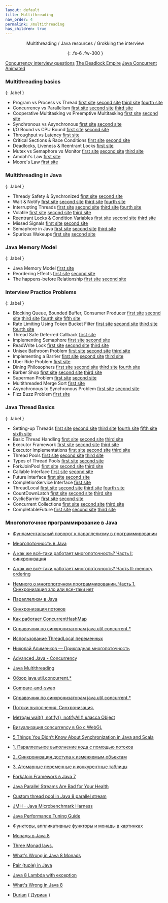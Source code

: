 ```yaml
---
layout: default
title: Multithreading
nav_order: 4
permalink: /multithreading
has_children: true
---
```

<div align="center" markdown="1">
Multithreading / Java resources / Grokking the interview

{: .fs-6 .fw-300 }
</div>

[Concurrency interview questions](https://github.com/enhorse/java-interview/blob/master/concurrency.md)
[The Deadlock Empire](https://deadlockempire.github.io/)
[Java Concurrent Animated](http://www.jconcurrent.com/)
  
### Multithreading basics
{: .label }
*  Program vs Process vs Thread  [first site](https://neharustagiblog.wordpress.com/2014/09/26/program-vs-process-vs-thread-vs-task/) [second site](https://learnc.info/c/processes_and_threads.html) [third site](https://coderoad.ru/200469/%D0%92-%D1%87%D0%B5%D0%BC-%D1%80%D0%B0%D0%B7%D0%BD%D0%B8%D1%86%D0%B0-%D0%BC%D0%B5%D0%B6%D0%B4%D1%83-%D0%BF%D1%80%D0%BE%D1%86%D0%B5%D1%81%D1%81%D0%BE%D0%BC-%D0%B8-%D0%BF%D0%BE%D1%82%D0%BE%D0%BA%D0%BE%D0%BC) [fourth site](https://habr.com/ru/post/40275/)
*  Concurrency vs Parallelism  [first site](https://habr.com/ru/company/piter/blog/274569/) [second site](http://tutorials.jenkov.com/java-concurrency/concurrency-vs-parallelism.html) [third site](https://learnc.info/c/processes_and_threads.html)
*  Cooperative Multitasking vs Preemptive Multitasking [first site](https://ru.qaz.wiki/wiki/Cooperative_multitasking) [second site](https://ru.qaz.wiki/wiki/Preemption_(computing))
*  Synchronous vs Asynchronous [first site](https://itsobes.ru/JavaSobes/chem-sinkhronnyi-server-otlichaetsia-ot-asinkhronnogo/) [second site](https://coderoad.ru/5385407/%D0%92-%D1%87%D0%B5%D0%BC-%D1%80%D0%B0%D0%B7%D0%BD%D0%B8%D1%86%D0%B0-%D0%BC%D0%B5%D0%B6%D0%B4%D1%83-Jetty-%D0%B8-Netty)
*  I/O Bound vs CPU Bound [first site](https://coderoad.ru/868568/%D0%A7%D1%82%D0%BE-%D0%BE%D0%B7%D0%BD%D0%B0%D1%87%D0%B0%D1%8E%D1%82-%D1%82%D0%B5%D1%80%D0%BC%D0%B8%D0%BD%D1%8B-%D1%81%D0%B2%D1%8F%D0%B7%D0%B0%D0%BD%D0%BD%D1%8B%D0%B5-CPU-bound-%D0%B8-I-O) [second site](https://stackoverflow.com/questions/868568/what-do-the-terms-cpu-bound-and-i-o-bound-mean)
*  Throughput vs Latency  [first site](https://dzone.com/articles/what-latency-throughput-and)
*  Critical Sections & Race Conditions  [first site](https://ru.wikipedia.org/wiki/%D0%9A%D1%80%D0%B8%D1%82%D0%B8%D1%87%D0%B5%D1%81%D0%BA%D0%B0%D1%8F_%D1%81%D0%B5%D0%BA%D1%86%D0%B8%D1%8F) [second site](https://github.com/merry75/educative.io_courses/blob/master/Java%20Multithreading%20for%20Senior%20Engineering%20Interviews%20-%20Learn%20Interactively/8_Critical_Sections___Race_Conditions.pdf)
*  Deadlocks, Liveness & Reentrant Locks  [first site](https://www.baeldung.com/java-deadlock-livelock)
*  Mutex vs Semaphore vs Monitor   [first site](https://javarush.ru/groups/posts/2174-v-chem-raznica-mezhdu-mjhjuteksom-monitorom-i-semaforom) [second site](https://github.com/merry75/educative.io_courses/blob/master/Java%20Multithreading%20for%20Senior%20Engineering%20Interviews%20-%20Learn%20Interactively/10_Mutex_vs_Semaphore.pdf) [third site](https://github.com/merry75/educative.io_courses/blob/master/Java%20Multithreading%20for%20Senior%20Engineering%20Interviews%20-%20Learn%20Interactively/11_Mutex_vs_Monitor.pdf)
*  Amdahl's Law  [first site](https://uk.wikipedia.org/wiki/%D0%97%D0%B0%D0%BA%D0%BE%D0%BD_%D0%90%D0%BC%D0%B4%D0%B0%D0%BB%D0%B0)
*  Moore's Law  [first site](https://uk.wikipedia.org/wiki/%D0%97%D0%B0%D0%BA%D0%BE%D0%BD_%D0%9C%D1%83%D1%80%D0%B0)

### Multithreading in Java
{: .label }
*  Thready Safety & Synchronized  [first site](https://javarush.ru/groups/posts/1055-sinkhronizacija-potokov-blokirovka-obhhekta-i-blokirovka-klassa) [second site](https://github.com/merry75/educative.io_courses/blob/master/Java%20Multithreading%20for%20Senior%20Engineering%20Interviews%20-%20Learn%20Interactively/16_Thready_Safety___Synchronized.pdf)
*  Wait & Notify  [first site](https://javarush.ru/quests/lectures/questmultithreading.level01.lecture06) [second site](https://coderoad.ru/2536692/%D0%9F%D1%80%D0%BE%D1%81%D1%82%D0%BE%D0%B9-%D1%81%D1%86%D0%B5%D0%BD%D0%B0%D1%80%D0%B8%D0%B9-%D1%81-%D0%B8%D1%81%D0%BF%D0%BE%D0%BB%D1%8C%D0%B7%D0%BE%D0%B2%D0%B0%D0%BD%D0%B8%D0%B5%D0%BC-wait-%D0%B8-notify-%D0%B2-java) [third site]() [fourth site]()
*  Interrupting Threads  [first site](https://javarush.ru/quests/lectures/questmultithreading.level05.lecture06) [second site](https://www.ibm.com/developerworks/ru/library/j-jtp05236/index.html) [third site](https://coderoad.ru/20527893/Java-Thread-stop-%D0%BF%D1%80%D0%BE%D1%82%D0%B8%D0%B2-Thread-interrupt) [fourth site](https://habr.com/ru/post/133413/)
*  Volatile  [first site](https://javarush.ru/groups/posts/1998-upravlenie-potokami-metodih-volatile-i-yield) [second site](https://javarush.ru/quests/lectures/questmultithreading.level06.lecture04) [third site](https://www.ibm.com/developerworks/ru/library/j-5things15/index.html)
*  Reentrant Locks & Condition Variables  [first site](https://metanit.com/java/tutorial/8.10.php) [second site](http://java-online.ru/concurrent-locks.xhtml) [third site](https://stackoverflow.com/questions/33229932/reeantrantlock-and-condition-variable)
*  Missed Signals  [first site](https://stackoverflow.com/questions/19509209/what-is-missed-signal-in-java-how-calling-notify-be-missed-by-the-waiting-thr/19509301) [second site](https://github.com/merry75/educative.io_courses/blob/master/Java%20Multithreading%20for%20Senior%20Engineering%20Interviews%20-%20Learn%20Interactively/21_Missed_Signals.pdf)
*  Semaphore in Java  [first site](https://habr.com/ru/post/261273/) [second site](https://pro-java.ru/parallelizm-v-java/klass-semaphore-primery-realizacii-koda-v-java/) [third site](https://www.codeflow.site/ru/article/java__java-semaphore-examples)
*  Spurious Wakeups  [first site](https://coderoad.ru/2540984/%D0%9F%D0%BE%D1%87%D0%B5%D0%BC%D1%83-%D0%BF%D0%BE%D1%82%D0%BE%D0%BA%D0%B8-%D1%81%D0%BF%D0%BE%D0%BD%D1%82%D0%B0%D0%BD%D0%BD%D0%BE-%D0%BF%D1%80%D0%BE%D0%B1%D1%83%D0%B6%D0%B4%D0%B0%D1%8E%D1%82%D1%81%D1%8F-%D0%BE%D1%82-wait) [second site](https://stackoverflow.com/questions/1050592/do-spurious-wakeups-in-java-actually-happen)

### Java Memory Model
{: .label }
*  Java Memory Model  [first site](https://habr.com/ru/post/440590/)
*  Reordering Effects  [first site](https://habr.com/ru/post/133981/) [second site](https://coderoad.ru/52648800/%D0%9A%D0%B0%D0%BA-%D0%BF%D1%80%D0%BE%D0%B4%D0%B5%D0%BC%D0%BE%D0%BD%D1%81%D1%82%D1%80%D0%B8%D1%80%D0%BE%D0%B2%D0%B0%D1%82%D1%8C-%D0%BF%D1%80%D0%BE%D0%B1%D0%BB%D0%B5%D0%BC%D1%8B-%D1%81-%D0%BF%D0%B5%D1%80%D0%B5%D1%83%D0%BF%D0%BE%D1%80%D1%8F%D0%B4%D0%BE%D1%87%D0%B5%D0%BD%D0%B8%D0%B5%D0%BC-%D0%B8%D0%BD%D1%81%D1%82%D1%80%D1%83%D0%BA%D1%86%D0%B8%D0%B9-Java)
*  The happens-before Relationship  [first site](https://ru.stackoverflow.com/questions/547859/java-memory-model-%D0%B8-happens-before) [second site](https://github.com/merry75/educative.io_courses/blob/master/Java%20Multithreading%20for%20Senior%20Engineering%20Interviews%20-%20Learn%20Interactively/27_The_happens_before_Relationship.pdf)

### Interview Practice Problems
{: .label }
*  Blocking Queue, Bounded Buffer, Consumer Producer  [first site](https://uk.wikipedia.org/wiki/%D0%97%D0%B0%D0%B4%D0%B0%D1%87%D0%B0_%D0%BF%D0%BE%D1%81%D1%82%D0%B0%D1%87%D0%B0%D0%BB%D1%8C%D0%BD%D0%B8%D0%BA%D0%B0-%D1%81%D0%BF%D0%BE%D0%B6%D0%B8%D0%B2%D0%B0%D1%87%D0%B0) [second site](https://javarush.ru/groups/posts/1133-primer-synchronousqueue-v-java---reshenie-zadachi-proizvoditeljh-potrebiteljh) [third site](https://github.com/merry75/educative.io_courses/blob/master/Java%20Multithreading%20for%20Senior%20Engineering%20Interviews%20-%20Learn%20Interactively/28_Blocking_Queue___Bounded_Buffer___Consumer_Producer.pdf) [fourth site](https://github.com/merry75/educative.io_courses/blob/master/Java%20Multithreading%20for%20Senior%20Engineering%20Interviews%20-%20Learn%20Interactively/29_____continued.pdf) [fifth site](https://github.com/merry75/educative.io_courses/blob/master/Java%20Multithreading%20for%20Senior%20Engineering%20Interviews%20-%20Learn%20Interactively/30_____continued.pdf)
*  Rate Limiting Using Token Bucket Filter  [first site](https://linkmeup.gitbook.io/sdsm/15.-qos/7.-ogranichenie-skorosti/4-mekhanizmy-leaky-bucket-i-token-bucket/1-algoritm-token-bucket) [second site](https://habr.com/ru/post/448438/) [third site](https://github.com/merry75/educative.io_courses/blob/master/Java%20Multithreading%20for%20Senior%20Engineering%20Interviews%20-%20Learn%20Interactively/31_Rate_Limiting_Using_Token_Bucket_Filter.pdf) [fourth site](https://github.com/merry75/educative.io_courses/blob/master/Java%20Multithreading%20for%20Senior%20Engineering%20Interviews%20-%20Learn%20Interactively/32_____continued.pdf)
*  Thread Safe Deferred Callback  [first site](https://github.com/merry75/educative.io_courses/blob/master/Java%20Multithreading%20for%20Senior%20Engineering%20Interviews%20-%20Learn%20Interactively/33_Thread_Safe_Deferred_Callback.pdf)
*  Implementing Semaphore  [first site](https://stackoverflow.com/questions/33766797/how-to-implement-a-semaphore) [second site](https://github.com/merry75/educative.io_courses/blob/master/Java%20Multithreading%20for%20Senior%20Engineering%20Interviews%20-%20Learn%20Interactively/34_Implementing_Semaphore.pdf)
*  ReadWrite Lock  [first site](https://coderlessons.com/tutorials/java-tekhnologii/izuchite-java-parallelizm/parallelizm-java-interfeis-readwritelock) [second site](https://dou.ua/lenta/articles/clh-lock/) [third site](https://github.com/merry75/educative.io_courses/blob/master/Java%20Multithreading%20for%20Senior%20Engineering%20Interviews%20-%20Learn%20Interactively/35_ReadWrite_Lock.pdf)
*  Unisex Bathroom Problem  [first site](https://stackoverflow.com/questions/11135207/java-unisex-bathroom/11139167) [second site](https://coderoad.ru/11135207/Java-%D1%83%D0%BD%D0%B8%D1%81%D0%B5%D0%BA%D1%81-%D0%B2%D0%B0%D0%BD%D0%BD%D0%B0%D1%8F-%D0%BA%D0%BE%D0%BC%D0%BD%D0%B0%D1%82%D0%B0) [third site](https://github.com/merry75/educative.io_courses/blob/master/Java%20Multithreading%20for%20Senior%20Engineering%20Interviews%20-%20Learn%20Interactively/36_Unisex_Bathroom_Problem.pdf)
*  Implementing a Barrier  [first site](https://pro-java.ru/parallelizm-v-java/klass-cyclicbarrier-primery-realizacii-koda-v-java/) [second site](https://www.codeflow.site/ru/article/java-cyclic-barrier) [third site](https://github.com/merry75/educative.io_courses/blob/master/Java%20Multithreading%20for%20Senior%20Engineering%20Interviews%20-%20Learn%20Interactively/37_Implementing_a_Barrier.pdf)
*  Uber Ride Problem  [first site](https://github.com/merry75/educative.io_courses/blob/master/Java%20Multithreading%20for%20Senior%20Engineering%20Interviews%20-%20Learn%20Interactively/38_Uber_Ride_Problem.pdf)
*  Dining Philosophers  [first site](https://uk.wikipedia.org/wiki/%D0%97%D0%B0%D0%B4%D0%B0%D1%87%D0%B0_%D1%84%D1%96%D0%BB%D0%BE%D1%81%D0%BE%D1%84%D1%96%D0%B2,_%D1%89%D0%BE_%D0%BE%D0%B1%D1%96%D0%B4%D0%B0%D1%8E%D1%82%D1%8C) [second site](https://medium.com/@chekmenev/%D0%B7%D0%B0%D0%B4%D0%B0%D1%87%D0%B0-%D0%BE%D0%B1%D0%B5%D0%B4%D0%B0%D1%8E%D1%89%D0%B8%D1%85-%D1%84%D0%B8%D0%BB%D0%BE%D1%81%D0%BE%D1%84%D0%BE%D0%B2-ac6644ca83b2) [third site](http://is.ifmo.ru/download/phil.pdf) [fourth site](https://github.com/merry75/educative.io_courses/blob/master/Java%20Multithreading%20for%20Senior%20Engineering%20Interviews%20-%20Learn%20Interactively/39_Dining_Philosophers.pdf)
*  Barber Shop  [first site](https://ichi.pro/ru/potoki-java-problema-spasego-parikmahera-26690334138382) [second site](https://ru.wikipedia.org/wiki/%D0%9F%D1%80%D0%BE%D0%B1%D0%BB%D0%B5%D0%BC%D0%B0_%D1%81%D0%BF%D1%8F%D1%89%D0%B5%D0%B3%D0%BE_%D0%BF%D0%B0%D1%80%D0%B8%D0%BA%D0%BC%D0%B0%D1%85%D0%B5%D1%80%D0%B0) [third site](https://github.com/merry75/educative.io_courses/blob/master/Java%20Multithreading%20for%20Senior%20Engineering%20Interviews%20-%20Learn%20Interactively/40_Barber_Shop.pdf)
*  Superman Problem  [first site](https://github.com/merry75/educative.io_courses/blob/master/Java%20Multithreading%20for%20Senior%20Engineering%20Interviews%20-%20Learn%20Interactively/41_Superman_Problem.pdf) [second site](https://github.com/merry75/educative.io_courses/blob/master/Java%20Multithreading%20for%20Senior%20Engineering%20Interviews%20-%20Learn%20Interactively/42_____continued.pdf)
*  Multithreaded Merge Sort  [first site](https://github.com/merry75/educative.io_courses/blob/master/Java%20Multithreading%20for%20Senior%20Engineering%20Interviews%20-%20Learn%20Interactively/43_Multithreaded_Merge_Sort.pdf)
*  Asynchronous to Synchronous Problem  [first site](https://www.geeksforgeeks.org/asynchronous-synchronous-callbacks-java/) [second site](https://github.com/merry75/educative.io_courses/blob/master/Java%20Multithreading%20for%20Senior%20Engineering%20Interviews%20-%20Learn%20Interactively/44_Asynchronous_to_Synchronous_Problem.pdf)
*  Fizz Buzz Problem [first site](https://github.com/merry75/educative.io_courses/blob/master/Java%20Multithreading%20for%20Senior%20Engineering%20Interviews%20-%20Learn%20Interactively/50_Fizz_Buzz_Problem.pdf)

### Java Thread Basics
{: .label }
*  Setting-up Threads  [first site](https://javarush.ru/groups/posts/2047-threadom-java-ne-isportishjh--chastjh-i---potoki) [second site](http://tutorials.jenkov.com/java-concurrency/creating-and-starting-threads.html) [third site](https://dzone.com/articles/java-thread-tutorial-creating-threads-and-multithr) [fourth site](https://javarush.ru/groups/posts/2048-threadom-java-ne-isportishjh--chastjh-ii---sinkhronizacija) [fifth site](https://javarush.ru/groups/posts/2065-threadom-java-ne-isportishjh--chastjh-iv---callable-future-i-druzjhja) [sixth site](https://javarush.ru/groups/posts/2111-threadom-java-ne-isportishjh--chastjh-vi---k-barjheru)
*  Basic Thread Handling  [first site](http://java-online.ru/java-thread.xhtml) [second site](https://dataart.ua/articles/mnogopotochnost-v-java-lekfiya-4-puly-potokov/) [third site](https://stackoverflow.com/questions/6546193/how-to-catch-an-exception-from-a-thread)
*  Executor Framework  [first site](http://java-online.ru/concurrent-executor.xhtml) [second site](https://medium.com/nuances-of-programming/%D1%84%D1%80%D0%B5%D0%B9%D0%BC%D0%B2%D0%BE%D1%80%D0%BA-executor-%D0%B2-java-d5d4c68ccc55) [third site](https://habr.com/ru/post/260953/)
*  Executor Implementations  [first site](https://javarush.ru/quests/lectures/questmultithreading.level08.lecture09) [second site](https://javarush.ru/groups/posts/2078-threadom-java-ne-isportishjh--chastjh-v---executor-threadpool-fork-join-pool) [third site](https://habr.com/ru/sandbox/114046/)
*  Thread Pools  [first site](https://habr.com/ru/post/326146/) [second site](https://www.codeflow.site/ru/article/thread-pool-java-and-guava) [third site](https://coderoad.ru/10360974/%D0%A7%D1%82%D0%BE-%D0%B8%D0%BC%D0%B5%D0%BD%D0%BD%D0%BE-%D0%B4%D0%B5%D0%BB%D0%B0%D0%B5%D1%82-%D0%BF%D1%83%D0%BB-%D0%BF%D0%BE%D1%82%D0%BE%D0%BA%D0%BE%D0%B2-%D0%B2-Java)
*  Types of Thread Pools  [first site](https://www.baeldung.com/thread-pool-java-and-guava) [second site](https://stackoverflow.com/questions/17186206/types-of-thread-pools-in-java)
*  ForkJoinPool [first site](https://habr.com/ru/post/128985/) [second site](https://javarush.ru/groups/posts/2078-threadom-java-ne-isportishjh--chastjh-v---executor-threadpool-fork-join-pool) [third site](https://www.youtube.com/watch?v=t0dGLFtRR9c)
*  Callable Interface  [first site](https://javadevblog.com/java-callable-kratkoe-opisanie-i-primer-ispol-zovaniya.html) [second site](https://coderoad.ru/30976946/%D0%B2-%D1%87%D0%B5%D0%BC-%D0%BF%D1%80%D0%B5%D0%B8%D0%BC%D1%83%D1%89%D0%B5%D1%81%D1%82%D0%B2%D0%BE-%D0%B8%D1%81%D0%BF%D0%BE%D0%BB%D1%8C%D0%B7%D0%BE%D0%B2%D0%B0%D0%BD%D0%B8%D1%8F-FutureTask-%D0%BF%D0%B5%D1%80%D0%B5%D0%B4-Callable)
*  Future Interface  [first site](https://pro-java.ru/java-dlya-opytnyx/interfejsy-callable-i-future-v-java/) [second site](http://java-online.ru/concurrent-callable.xhtml)
*  CompletionService Interface  [first site](https://coderoad.ru/11872520/ExecutorCompletionService-%D0%97%D0%B0%D1%87%D0%B5%D0%BC-%D0%BD%D1%83%D0%B6%D0%B5%D0%BD-%D0%BE%D0%B4%D0%B8%D0%BD-%D0%B5%D1%81%D0%BB%D0%B8-%D1%83-%D0%BD%D0%B0%D1%81-%D0%B5%D1%81%D1%82%D1%8C-invokeAll)
*  ThreadLocal  [first site](https://articles.javatalks.ru/articles/17) [second site]() [third site]() [fourth site]()
*  CountDownLatch  [first site](https://coderoad.ru/17827022/%D0%9A%D0%B0%D0%BA-CountDownLatch-%D0%B8%D1%81%D0%BF%D0%BE%D0%BB%D1%8C%D0%B7%D1%83%D0%B5%D1%82%D1%81%D1%8F-%D0%B2-Java-%D0%BC%D0%BD%D0%BE%D0%B3%D0%BE%D0%BF%D0%BE%D1%82%D0%BE%D1%87%D0%BD%D0%BE%D1%81%D1%82%D0%B8) [second site](https://www.codeflow.site/ru/article/java-countdown-latch) [third site](https://pro-java.ru/parallelizm-v-java/klass-countdownlatch-primery-realizacii-koda-v-java/)
*  CyclicBarrier  [first site](https://javanerd.ru/%D0%BE%D1%81%D0%BD%D0%BE%D0%B2%D1%8B-java/%D0%BC%D0%BD%D0%BE%D0%B3%D0%BE%D0%BF%D0%BE%D1%82%D0%BE%D1%87%D0%BD%D0%BE%D1%81%D1%82%D1%8C-%D0%BA%D0%BB%D0%B0%D1%81%D1%81-cyclicbarrier/) [second site](https://pro-java.ru/parallelizm-v-java/klass-cyclicbarrier-primery-realizacii-koda-v-java/)
*  Concurrent Collections  [first site](https://habr.com/ru/company/luxoft/blog/157273/) [second site](https://habr.com/ru/post/473352/) [third site](http://java-online.ru/concurrent-collections.xhtml)
*  CompletableFuture  [first site](https://www.youtube.com/watch?v=hqR41XVx3kM) [second site](https://annimon.com/article/3462) [third site](https://www.codeflow.site/ru/article/java-completablefuture)

### Многопоточное программирование в Java

- [Фундаментальный поворот к параллелизму в программировании](https://habrahabr.ru/post/145432/)
- <a href="https://habr.com/ru/post/164487/">Многопоточность в Java</a>
- <a href="https://habr.com/ru/post/143237/">А как же всё-таки работает многопоточность? Часть I: синхронизация</a>
- <a href="https://habr.com/ru/post/209128/">А как же всё-таки работает многопоточность? Часть II: memory ordering</a>
- <a href="https://habr.com/ru/post/150801/">Немного о многопоточном программировании. Часть 1. Синхронизация зло или все-таки нет</a>
- <a href="https://ru.wikipedia.org/wiki/Параллелизм_в_Java">Параллелизм в Java</a>
- <a href="http://www.skipy.ru/technics/synchronization.html">Синхронизация потоков</a>
- <a href="https://habrahabr.ru/post/132884/">Как работает ConcurrentHashMap</a>
- <a href="https://habrahabr.ru/post/277669/"> Справочник по синхронизаторам java.util.concurrent.*</a>
- <a href="http://articles.javatalks.ru/articles/17">Использование ThreadLocal переменных</a>
- <a href="https://www.youtube.com/watch?v=8piqauDj2yo">Николай Алименков — Прикладная многопоточность</a>
- <a href="https://www.youtube.com/playlist?list=PL6jg6AGdCNaXo06LjCBmRao-qJdf38oKp">Advanced Java - Concurrency</a>
- <a href="https://www.youtube.com/playlist?list=PLoij6udfBncgVRq487Me6yQa1kqtxobZS">Java Multithreading</a>
- <a href="http://habrahabr.ru/company/luxoft/blog/157273/">Обзор java.util.concurrent.*</a>
- <a href="https://en.wikipedia.org/wiki/Compare-and-swap">Compare-and-swap</a>
- <a href="https://habrahabr.ru/post/277669/"> Справочник по синхронизаторам java.util.concurrent.*</a>
- <a href="http://www.intuit.ru/studies/courses/16/16/lecture/27127">Потоки выполнения. Синхронизация.</a>
- <a href="http://www.intuit.ru/studies/courses/16/16/lecture/27127?page=4">Методы wait(), notify(), notifyAll() класса Object</a>

- <a href="https://habr.com/ru/post/276255/">Визуализация concurrency в Go с WebGL</a>
- <a href="https://www.overops.com/blog/5-things-you-didnt-know-about-synchronization-in-java-and-scala/">5 Things You Didn’t Know About Synchronization in Java and Scala</a>

- <a href="https://tproger.ru/translations/java8-concurrency-tutorial-1/">1. Параллельное выполнение кода с помощью потоков</a>
- <a href="https://tproger.ru/translations/java8-concurrency-tutorial-2/">2. Синхронизация доступа к изменяемым объектам</a>
- <a href="https://tproger.ru/translations/java8-concurrency-tutorial-3/">3. Атомарные переменные и конкурентные таблицы</a>

- [Fork/Join Framework в Java 7](https://habrahabr.ru/post/128985/)
- [Java Parallel Streams Are Bad for Your Health](https://zeroturnaround.com/rebellabs/java-parallel-streams-are-bad-for-your-health/)
- [Custom thread pool in Java 8 parallel stream](https://stackoverflow.com/a/21172732/548473)

- <a href="http://tutorials.jenkov.com/java-performance/jmh.html">JMH - Java Microbenchmark Harness</a>
- <a href="http://java-performance.info/jmh/">Java Performance Tuning Guide</a>

- <a href="https://habrahabr.ru/post/183150/"> Функторы, аппликативные функторы и монады в картинках</a>
- <a href="https://habrahabr.ru/company/cit/blog/262055/">Монады в Java 8</a>
- <a href="http://stackoverflow.com/a/19932439/548473">Three Monad laws.</a>
- <a href="https://dzone.com/articles/whats-wrong-java-8-part-iv">What's Wrong in Java 8 Monads</a>

- [Pair (tuple) in Java](http://stackoverflow.com/questions/521171/a-java-collection-of-value-pairs-tuples) 
- [Java 8 Lambda with exception](http://stackoverflow.com/questions/18198176/java-8-lambda-function-that-throws-exception)
- [What's Wrong in Java 8](https://dzone.com/articles/whats-wrong-java-8-part-iv)
- [Durian](https://github.com/diffplug/durian) ( [Дуриан](https://ru.wikipedia.org/wiki/Дуриан) )












